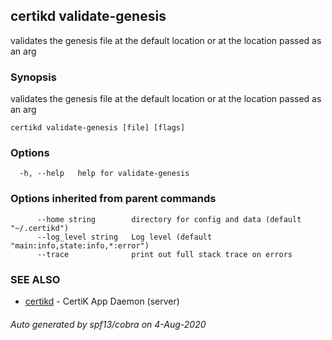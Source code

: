 ## certikd validate-genesis

validates the genesis file at the default location or at the location passed as an arg

### Synopsis

validates the genesis file at the default location or at the location passed as an arg

```
certikd validate-genesis [file] [flags]
```

### Options

```
  -h, --help   help for validate-genesis
```

### Options inherited from parent commands

```
      --home string        directory for config and data (default "~/.certikd")
      --log_level string   Log level (default "main:info,state:info,*:error")
      --trace              print out full stack trace on errors
```

### SEE ALSO

* [certikd](certikd.md)	 - CertiK App Daemon (server)

###### Auto generated by spf13/cobra on 4-Aug-2020
